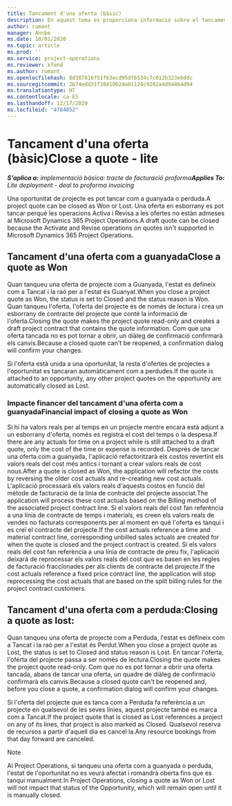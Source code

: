 ```yaml
---
title: Tancament d'una oferta (bàsic)
description: En aquest tema es proporciona informació sobre el tancament d'una oferta al Project Operations.
author: rumant
manager: Annbe
ms.date: 10/01/2020
ms.topic: article
ms.prod: ''
ms.service: project-operations
ms.reviewer: kfend
ms.author: rumant
ms.openlocfilehash: 8d387816f51f63ecd95df6534c7c012b323e6ddc
ms.sourcegitcommit: 2b74edd31f38410024a01124c9202a4d94464d04
ms.translationtype: HT
ms.contentlocale: ca-ES
ms.lasthandoff: 12/17/2020
ms.locfileid: "4764852"
---
```

# <a name="close-a-quote---lite"></a><span data-ttu-id="1a73f-103">Tancament d'una oferta (bàsic)</span><span class="sxs-lookup"><span data-stu-id="1a73f-103">Close a quote - lite</span></span>

<span data-ttu-id="1a73f-104">_**S'aplica a:** implementació bàsica: tracte de facturació proforma_</span><span class="sxs-lookup"><span data-stu-id="1a73f-104">_**Applies To:** Lite deployment - deal to proforma invoicing_</span></span>

<span data-ttu-id="1a73f-105">Una oportunitat de projecte es pot tancar com a guanyada o perduda.</span><span class="sxs-lookup"><span data-stu-id="1a73f-105">A project quote can be closed as Won or Lost.</span></span> <span data-ttu-id="1a73f-106">Una oferta en esborrany es pot tancar perquè les operacions Activa i Revisa a les ofertes no estàn admeses al Microsoft Dynamics 365 Project Operations.</span><span class="sxs-lookup"><span data-stu-id="1a73f-106">A draft quote can be closed because the Activate and Revise operations on quotes isn't supported in Microsoft Dynamics 365 Project Operations.</span></span>

## <a name="close-a-quote-as-won"></a><span data-ttu-id="1a73f-107">Tancament d'una oferta com a guanyada</span><span class="sxs-lookup"><span data-stu-id="1a73f-107">Close a quote as Won</span></span>

<span data-ttu-id="1a73f-108">Quan tanqueu una oferta de projecte com a Guanyada, l'estat es defineix com a Tancat i la raó per a l'estat és Guanyat.</span><span class="sxs-lookup"><span data-stu-id="1a73f-108">When you close a project quote as Won, the status is set to Closed and the status reason is Won.</span></span> <span data-ttu-id="1a73f-109">Quan tanqueu l'oferta, l'oferta del projecte és de només de lectura i crea un esborrany de contracte del projecte que conté la informació de l'oferta.</span><span class="sxs-lookup"><span data-stu-id="1a73f-109">Closing the quote makes the project quote read-only and creates a draft project contract that contains the quote information.</span></span> <span data-ttu-id="1a73f-110">Com que una oferta tancada no es pot tornar a obrir, un diàleg de confirmació confirmarà els canvis.</span><span class="sxs-lookup"><span data-stu-id="1a73f-110">Because a closed quote can't be reopened, a confirmation dialog will confirm your changes.</span></span>

<span data-ttu-id="1a73f-111">Si l'oferta està unida a una oportunitat, la resta d'ofertes de projectes a l'oportunitat es tancaran automàticament com a perdudes.</span><span class="sxs-lookup"><span data-stu-id="1a73f-111">If the quote is attached to an opportunity, any other project quotes on the opportunity are automatically closed as Lost.</span></span>

### <a name="financial-impact-of-closing-a-quote-as-won"></a><span data-ttu-id="1a73f-112">Impacte financer del tancament d'una oferta com a guanyada</span><span class="sxs-lookup"><span data-stu-id="1a73f-112">Financial impact of closing a quote as Won</span></span>

<span data-ttu-id="1a73f-113">Si hi ha valors reals per al temps en un projecte mentre encara està adjunt a un esborrany d'oferta, només es registra el cost del temps o la despesa.</span><span class="sxs-lookup"><span data-stu-id="1a73f-113">If there are any actuals for time on a project while is still attached to a draft quote, only the cost of the time or expense is recorded.</span></span> <span data-ttu-id="1a73f-114">Després de tancar una oferta com a guanyada, l'aplicació refactoritzarà els costos revertint els valors reals del cost més antics i tornant a crear valors reals de cost nous.</span><span class="sxs-lookup"><span data-stu-id="1a73f-114">After a quote is closed as Won, the application will refactor the costs by reversing the older cost actuals and re-creating new cost actuals.</span></span> <span data-ttu-id="1a73f-115">L'aplicació processarà els valors reals d'aquests costos en funció del mètode de facturació de la línia de contracte del projecte associat.</span><span class="sxs-lookup"><span data-stu-id="1a73f-115">The application will process these cost actuals based on the Billing method of the associated project contract line.</span></span> <span data-ttu-id="1a73f-116">Si el valors reals del cost fan referència a una línia de contracte de temps i materials, es creen els valors reals de vendes no facturats corresponents per al moment en què l'oferta es tanqui i es creï el contracte del projecte.</span><span class="sxs-lookup"><span data-stu-id="1a73f-116">If the cost actuals reference a time and material contract line, corresponding unbilled sales actuals are created for when the quote is closed and the project contract is created.</span></span> <span data-ttu-id="1a73f-117">Si els valors reals del cost fan referència a una línia de contracte de preu fix, l'aplicació deixarà de reprocessar els valors reals del cost que es basen en les regles de facturació fraccionades per als clients de contracte del projecte.</span><span class="sxs-lookup"><span data-stu-id="1a73f-117">If the cost actuals reference a fixed price contract line, the application will stop reprocessing the cost actuals that are based on the split billing rules for the project contract customers.</span></span>

## <a name="closing-a-quote-as-lost"></a><span data-ttu-id="1a73f-118">Tancament d'una oferta com a perduda:</span><span class="sxs-lookup"><span data-stu-id="1a73f-118">Closing a quote as lost:</span></span>

<span data-ttu-id="1a73f-119">Quan tanqueu una oferta de projecte com a Perduda, l'estat es defineix com a Tancat i la raó per a l'estat és Perdut.</span><span class="sxs-lookup"><span data-stu-id="1a73f-119">When you close a project quote as Lost, the status is set to Closed and status reason is Lost.</span></span> <span data-ttu-id="1a73f-120">En tancar l'oferta, l'oferta del projecte passa a ser només de lectura.</span><span class="sxs-lookup"><span data-stu-id="1a73f-120">Closing the quote makes the project quote read-only.</span></span> <span data-ttu-id="1a73f-121">Com que no es pot tornar a obrir una oferta tancada, abans de tancar una oferta, un quadre de diàleg de confirmació confirmarà els canvis.</span><span class="sxs-lookup"><span data-stu-id="1a73f-121">Because a closed quote can't be reopened and, before you close a quote, a confirmation dialog will confirm your changes.</span></span>

<span data-ttu-id="1a73f-122">Si l'oferta del projecte que es tanca com a Perduda fa referència a un projecte en qualsevol de les seves línies, aquest projecte també es marca com a Tancat.</span><span class="sxs-lookup"><span data-stu-id="1a73f-122">If the project quote that is closed as Lost references a project on any of its lines, that project is also marked as Closed.</span></span> <span data-ttu-id="1a73f-123">Qualsevol reserva de recursos a partir d'aquell dia es cancel·la.</span><span class="sxs-lookup"><span data-stu-id="1a73f-123">Any resource bookings from that day forward are canceled.</span></span>

> [!NOTE]
> <span data-ttu-id="1a73f-124">Al Project Operations, si tanqueu una oferta com a guanyada o perduda, l'estat de l'oportunitat no es veurà afectat i romandrà oberta fins que es tanqui manualment.</span><span class="sxs-lookup"><span data-stu-id="1a73f-124">In Project Operations, closing a quote as Won or Lost will not impact that status of the Opportunity, which will remain open until it is manually closed.</span></span>
